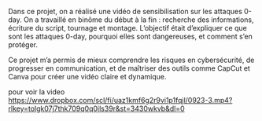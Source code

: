 Dans ce projet, on a réalisé une vidéo de sensibilisation sur les attaques 0-day. On a travaillé en binôme du début à la fin : recherche des informations, écriture du script, tournage et montage. L’objectif était d’expliquer ce que sont les attaques 0-day, pourquoi elles sont dangereuses, et comment s’en protéger.

Ce projet m’a permis de mieux comprendre les risques en cybersécurité, de progresser en communication, et de maîtriser des outils comme CapCut et Canva pour créer une vidéo claire et dynamique.









pour voir la video https://www.dropbox.com/scl/fi/uaz1kmf6g2r9vi1p1fqjl/0923-3.mp4?rlkey=tolgk07j7thk709q0q0jls39r&st=3430wkvb&dl=0
